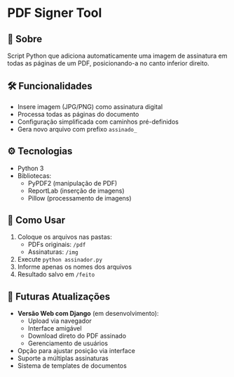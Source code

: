 # PDF Signer Tool

## 📌 Sobre
Script Python que adiciona automaticamente uma imagem de assinatura em todas as páginas de um PDF, posicionando-a no canto inferior direito.

## 🛠️ Funcionalidades
- Insere imagem (JPG/PNG) como assinatura digital
- Processa todas as páginas do documento
- Configuração simplificada com caminhos pré-definidos
- Gera novo arquivo com prefixo `assinado_`

## ⚙️ Tecnologias
- Python 3
- Bibliotecas:
  - PyPDF2 (manipulação de PDF)
  - ReportLab (inserção de imagens)
  - Pillow (processamento de imagens)

## 🚀 Como Usar
1. Coloque os arquivos nas pastas:
   - PDFs originais: `/pdf`
   - Assinaturas: `/img`
2. Execute `python assinador.py`
3. Informe apenas os nomes dos arquivos
4. Resultado salvo em `/feito`

## 🔮 Futuras Atualizações
- **Versão Web com Django** (em desenvolvimento):
  - Upload via navegador
  - Interface amigável
  - Download direto do PDF assinado
  - Gerenciamento de usuários
- Opção para ajustar posição via interface
- Suporte a múltiplas assinaturas
- Sistema de templates de documentos


